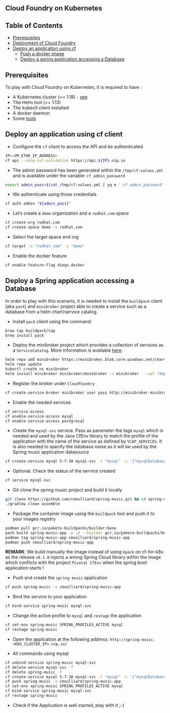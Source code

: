 ## Cloud Foundry on Kubernetes

## Table of Contents

  * [Prerequisites](#prerequisites)
  * [Deployment of Cloud Foundry](#deployment-of-cloud-foundry)
  * [Deploy an application using cf](#deploy-an-application-using-cf)
     * [Push a docker image](#push-a-docker-image)
     * [Deploy a spring application accessing a Database](#deploy-a-spring-application-accessing-a-database)

## Prerequisites

To play with Cloud Foundry on Kubernetes, it is required to have :
- A Kubernetes cluster (>= 1.18) - [see](all_in_one.md#create-a-k8s-cluster)
- The Helm tool (>= 1.13)
- The kubectl client installed
- A docker daemon
- Some [tools](tools.md)

## Deploy an application using cf client

- Configure the `cf` client to access the API and be authenticated
```bash
IP=<VM_ETH0_IP_ADDRESS>
cf api --skip-ssl-validation https://api.${IP}.nip.io
```

- The admin password has been generated within the `/tmp/cf-values.yml` and is available under the variable: `cf_admin_password`
```bash
export admin_pass=$(cat /tmp/cf-values.yml | yq e '.cf_admin_password' -)
```
- We authenticate using those credentials
```bash
cf auth admin "${admin_pass}"
```
- Let’s create a `demo` organization and a `redhat.com` space
```bash
cf create-org redhat.com
cf create-space demo -o redhat.com
```
- Select the target space and org
```bash
cf target -o "redhat.com" -s "demo"
```

- Enable the docker feature
```bash
cf enable-feature-flag diego_docker
```

## Deploy a Spring application accessing a Database

In order to play with this scenario, it is needed to install the `buildpack` client (aka `pack`) and `minibroker` project able to create a service such as a database
from a helm chart/service catalog.

- Install `pack` client using the command: 
```bash
brew tap buildpack/tap
brew install pack
```

- Deploy the minibroker project which provides a collection of services as a `ServiceCatalog`. More information is available [here](https://svc-cat.io/docs/walkthrough/). 
 
```bash
helm repo add minibroker https://minibroker.blob.core.windows.net/charts
helm repo update
kubectl create ns minibroker
helm install minibroker minibroker/minibroker -n minibroker  --set "deployServiceCatalog=false" --set "defaultNamespace=minibroker"
```

- Register the broker under `Cloudfoundry`
```bash
cf create-service-broker minibroker user pass http://minibroker-minibroker.minibroker.svc.cluster.local
```
- Enable the needed services
```bash
cf service-access
cf enable-service-access mysql
cf enable-service-access postgresql
```

- Create the `mysql-svc` service. Pass as parameter the tags `mysql` which is needed and used by the Java CfEnv library to match the profile of the application
  with the name of the service as defined by `VCAP_SERVICES`. It is also needed to specify the database name as it will be used by the Spring music application datasource
```bash
cf create-service mysql 5-7-30 mysql-svc -t "mysql" -c '{"mysqlDatabase":"music"}'
```
- Optional. Check the status of the service created
```bash
cf service mysql-svc
```
- Git clone the spring music project and build it locally
```bash
git clone https://github.com/cmoulliard/spring-music.git && cd spring-music
./gradlew clean assemble
```

- Package the container image using the `buildpack` tool and push it to your images registry
```bash
podman pull gcr.io/paketo-buildpacks/builder:base
pack build spring-music-app -p ./ --builder gcr.io/paketo-buildpacks/builder:base --env 'BP_BUILT_ARTIFACT=build/libs/spring-music-*.jar'
podman tag spring-music-app cmoulliard/spring-music-app
podman push cmoulliard/spring-music-app
```
**REMARK**: We build manually the image instead of using `kpack` on cf-for-k8s as the release `v0.1.0` injects a wrong Spring Cloud library within the image which conflicts with the project `Pivotal CfEnv` 
when the spring boot application starts !

- Push and create the `spring music` application
```bash
cf push spring-music -o cmoulliard/spring-music-app
```
- Bind the service to your application
```bash
cf bind-service spring-music mysql-svc
```
- Change the active profile to `mysql` and `restage` the application
```bash
cf set-env spring-music SPRING_PROFILES_ACTIVE mysql
cf restage spring-music
```

- Open the application at the following address: `http://spring-music.<K8S_CLUSTER_IP>.nip.io/`

- All commands using mysql
```bash
cf unbind-service spring-music mysql-svc
cf delete-service mysql-svc -f
cf delete spring-music -f
cf create-service mysql 5-7-30 mysql-svc -t "mysql" -c '{"mysqlDatabase":"music"}'
cf push spring-music -o cmoulliard/spring-music-app
cf set-env spring-music SPRING_PROFILES_ACTIVE mysql
cf bind-service spring-music mysql-svc
cf restage spring-music
```
- Check if the Application is well started, play with it ;-)
